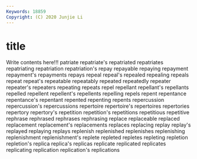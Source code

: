 ```yaml
---
Keywords: 18859
Copyright: (C) 2020 Junjie Li
---
```


# title

Write contents here!!!
patriate 
repatriate's 
repatriated 
repatriates 
repatriating
repatriation 
repatriation's 
repay 
repayable 
repaying 
repayment 
repayment's 
repayments 
repays 
repeal
repeal's 
repealed 
repealing 
repeals 
repeat 
repeat's 
repeatable 
repeatably 
repeated 
repeatedly
repeater 
repeater's 
repeaters 
repeating 
repeats 
repel 
repellant 
repellant's 
repellants 
repelled
repellent 
repellent's 
repellents 
repelling 
repels 
repent 
repentance 
repentance's 
repentant 
repented
repenting 
repents 
repercussion 
repercussion's 
repercussions 
repertoire 
repertoire's 
repertoires 
repertories 
repertory
repertory's 
repetition 
repetition's 
repetitions 
repetitious 
repetitive 
rephrase 
rephrased 
rephrases 
rephrasing
replace 
replaceable 
replaced 
replacement 
replacement's 
replacements 
replaces 
replacing 
replay 
replay's
replayed 
replaying 
replays 
replenish 
replenished 
replenishes 
replenishing 
replenishment 
replenishment's 
replete
repleted 
repletes 
repleting 
repletion 
repletion's 
replica 
replica's 
replicas 
replicate 
replicated
replicates 
replicating 
replication 
replication's 
replications 
